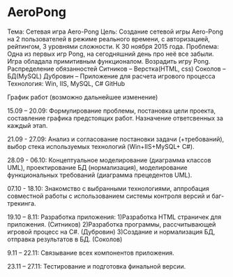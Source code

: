 # AeroPong
Тема:  Сетевая игра Aero-Pong
Цель:	Создание сетевой игры Aero-Pong на 2 пользователей в режиме реального времени, с авторизацией, рейтингом, 3 уровнями сложности.  К 30 ноября 2015 года.
Проблема: Одна из первых игр Pong, на сегодняшний день про неё все забыли. Игра обладала примитивным функционалом. Возрадить игру Pong. 
Распределение обязанностей
Ситников – Верстка(HTML, css)
Соколов – БД(MySQL)
Дубровин – Приложение для расчета игрового процесса
Технология:  Win, IIS, MySQL, C#
GitHub

График работ (возможно дальнейшее изменение)

15.09 – 20.09: Формулирование проблемы, постановка цели проекта, составление графика предстоящих работ. Назначение ответсвенных за каждый этап.

21.09 - 27.09: Анализ и согласование постановки задачи (+требований), выбор стека используемых технологий (Win+IIS+MySQL+ С#).

28.09 - 06.10: Концептуальное моделирование (диаграмма классов UML), проектирование БД (нормализация), моделирование функциональных требований (диаграмма прецедентов UML).

07.10 - 18.10: Знакомство с выбранными технологиями, аппробация совместной работы с использованием системы контроля версий и баг-трекинга.

19.10 – 8.11:  Разработка приложения:
	1)Разработка HTML страничек для приложения. (Ситников)
	2)Разработка программы, рассчитывающей игровой процесс на С#. (Дубровин)
	3)Создание и нормализация БД,  отправка результатов в БД. (Соколов)
 
9.11 – 22.11: Связывание всех компонентов приложения.

23.11 – 27.11: Тестирование и подготовка финальной версии.

